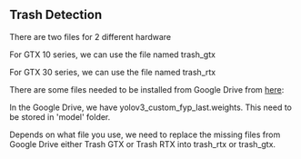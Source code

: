 ## Trash Detection

There are two files for 2 different hardware

For GTX 10 series, we can use the file named trash_gtx

For GTX 30 series, we can use the file named trash_rtx

There are some files needed to be installed from Google Drive from [here](https://drive.google.com/drive/folders/1oGQruHpRcgoxh3xPyff0J2_gYCEcGpQk?usp=sharing):

In the Google Drive, we have yolov3_custom_fyp_last.weights. This need to be stored in 'model' folder.

Depends on what file you use, we need to replace the missing files from Google Drive either Trash GTX or Trash RTX into
trash_rtx or trash_gtx.


